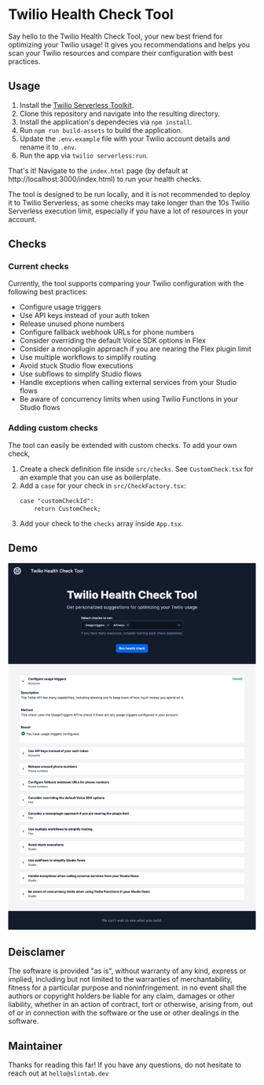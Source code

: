 # Twilio Health Check Tool

Say hello to the Twilio Health Check Tool, your new best friend for optimizing your Twilio usage! It gives you recommendations and helps you scan your Twilio resources and compare their configuration with best practices.


## Usage

1. Install the [Twilio Serverless Toolkit](https://www.twilio.com/docs/labs/serverless-toolkit).
2. Clone this repository and navigate into the resulting directory.
3. Install the application's dependecies via `npm install`.
4. Run `npm run build-assets` to build the application.
4. Update the `.env.example` file with your Twilio account details and rename it to `.env`.
5. Run the app via `twilio serverless:run`.

That's it! Navigate to the `index.html` page (by default at http://localhost:3000/index.html) to run your health checks.

The tool is designed to be run locally, and it is not recommended to deploy it to Twilio Serverless, as some checks may take longer than the 10s Twilio Serverless execution limit, especially if you have a lot of resources in your account.


## Checks

### Current checks

Currently, the tool supports comparing your Twilio configuration with the following best practices:
- Configure usage triggers
- Use API keys instead of your auth token
- Release unused phone numbers
- Configure fallback webhook URLs for phone numbers
- Consider overriding the default Voice SDK options in Flex
- Consider a monoplugin approach if you are nearing the Flex plugin limit
- Use multiple workflows to simplify routing
- Avoid stuck Studio flow executions
- Use subflows to simplify Studio flows
- Handle exceptions when calling external services from your Studio flows
- Be aware of concurrency limits when using Twilio Functions in your Studio flows


### Adding custom checks

The tool can easily be extended with custom checks. To add your own check, 
1. Create a check definition file inside `src/checks`. See `CustomCheck.tsx` for an example that you can use as boilerplate.
2. Add a `case` for your check in `src/CheckFactory.tsx`: 
    ```
    case "customCheckId":
        return CustomCheck;
    ```
3. Add your check to the `checks` array inside `App.tsx`.


## Demo

![Demo](demo.png)


## Deisclamer

The software is provided "as is", without warranty of any kind, express or implied, including but not limited to the warranties of merchantability, fitness for a particular purpose and noninfringement. in no event shall the authors or copyright holders be liable for any claim, damages or other liability, whether in an action of contract, tort or otherwise, arising from, out of or in connection with the software or the use or other dealings in the software.


## Maintainer

Thanks for reading this far!
If you have any questions, do not hesitate to reach out at `hello@slintab.dev`